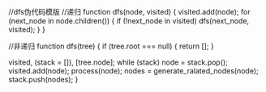 //dfs伪代码模版
//递归
function dfs(node, visited) {
    visited.add(node);
    for (next_node in node.children()) {
    if (!next_node in visited)
    dfs(next_node, visited);
    }
}

//非递归
function dfs(tree) {
    if (tree.root === null) {
    return [];
}

visited, (stack = []), [tree.node];
while (stack)
node = stack.pop();
visited.add(node);
    process(node);
    nodes = generate_ralated_nodes(node);
    stack.push(nodes);
}